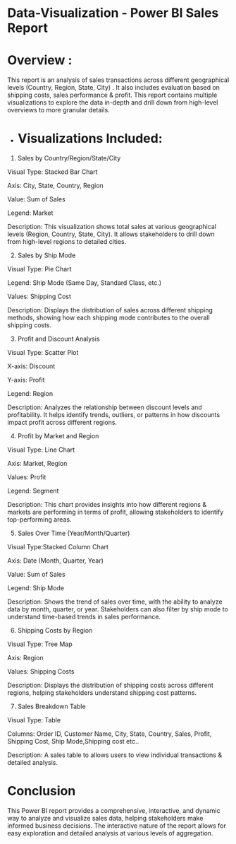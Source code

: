 # Data-Visualization - Power BI Sales Report 
# Overview :

This report  is  an  analysis of sales transactions across different geographical levels (Country, Region, State, City) . It also includes  evaluation based on shipping costs, sales performance & profit.
This report contains multiple visualizations to explore the data in-depth and drill down from high-level overviews to more granular details.

* # Visualizations Included:


1. Sales by Country/Region/State/City
   
Visual Type: Stacked Bar Chart

Axis: City, State, Country, Region

Value: Sum of Sales

Legend: Market

Description: This visualization shows total sales at various geographical levels (Region, Country, State, City). It allows stakeholders to drill down from high-level regions to detailed cities.

2. Sales by Ship Mode
   
Visual Type: Pie Chart

Legend: Ship Mode (Same Day, Standard Class, etc.)

Values: Shipping Cost

Description: Displays the distribution of sales across different shipping methods, showing how each shipping mode contributes to the overall  shipping costs.

3. Profit and Discount Analysis
   
Visual Type: Scatter Plot 

X-axis: Discount

Y-axis: Profit

Legend: Region 

Description: Analyzes the relationship between discount levels and profitability. It helps identify trends, outliers, or patterns in how discounts impact profit across different regions.

4. Profit  by Market and Region
   
Visual Type: Line  Chart

Axis: Market, Region

Values: Profit

Legend: Segment

Description: This chart provides insights into how different regions & markets are performing in terms of profit, allowing stakeholders to identify top-performing areas.

5. Sales Over Time (Year/Month/Quarter)
   
Visual Type:Stacked Column Chart

Axis: Date (Month, Quarter, Year)

Value: Sum of Sales

Legend: Ship Mode 

Description: Shows the trend of sales over time, with the ability to analyze data by month, quarter, or year. Stakeholders can also filter by ship mode to understand time-based trends in sales performance.

6. Shipping Costs by Region
   
Visual Type: Tree Map

Axis: Region

Values: Shipping Costs

Description: Displays the distribution of shipping costs across different regions, helping stakeholders understand shipping cost patterns.

7. Sales Breakdown Table
   
Visual Type: Table

Columns: Order ID, Customer Name, City, State, Country, Sales, Profit, Shipping Cost, Ship Mode,Shipping cost etc..

Description: A sales table to allows users to view individual transactions &  detailed analysis.

# Conclusion

This Power BI report provides a comprehensive, interactive, and dynamic way to analyze and visualize sales data, helping stakeholders make informed business decisions. The interactive nature of the report allows for easy exploration and detailed analysis at various levels of aggregation.



